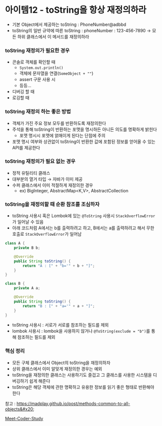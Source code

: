 # 아이템12 - toString을 항상 재정의하라

* 기본 Object에서 제공하는 toString : PhoneNumber@adbbd
* toString의 일반 규약에 따른 toString : phoneNumber : 123-456-7890 → 모든 하위 클래스에서 이 메서드를 재정의하라

### toString 재정의가 필요한 경우

* 콘솔로 객체를 확인할 때
  * `System.out.println()`
  * 객체에 문자열을 연결(`SomeObject + ""`)
  * assert 구문 사용 시
  * 등등...
* 디버깅 할 때
* 로깅할 때

### toString 재정의 하는 좋은 방법

* 객체가 가진 주요 정보 모두를 반환하도록 재정의한다
* 주석을 통해 toString이 반환하는 포맷을 명시하든 아니든 의도를 명확하게 밝힌다
  * 포맷 명시시 포맷에 얽매이게 된다는 단점에 주의
* 포맷 명시 여부와 상관없이 toString이 반환한 값에 포함된 정보를 얻어올 수 있는 API를 제공한다

### toString 재정의가 필요 없는 경우

* 정적 유틸리티 클래스
* 대부분의 열거 타입 → 자바가 이미 제공
* 수퍼 클래스에서 이미 적절하게 재정의한 경우
  * ex) BigInteger, AbstractMap\<K,V>, AbstractCollection

### toString을 재정의할 때 순환 참조를 조심하자

* toString 사용시 혹은 Lombok에 있는 `@ToString` 사용시 `StackOverflowError`가 일어날 수 있음
* 아래 코드처럼 A에서는 b를 출력하려고 하고, B에서는 a를 출력하려고 해서 무한 호출로 `StackOverflowError`가 일어남

```java
class A {
    private B b;

    @Override
    public String toString() {
        return "A : [" + "b='" + b + "]";
    }
}

class B {
    private A a;

    @Override
    public String toString() {
        return "B : [" + "a='" + a + "]";
    }
}
```

* toString 사용시 : 서로가 서로를 참조하는 필드를 제외
* lombok 사용시 : lombok을 사용하지 않거나 `@ToString(exclude = "b")`를 통해 참조하는 필드를 제외

### 핵심 정리

* 모든 구체 클래스에서 Object의 toString을 재정의하자
* 상위 클래스에서 이미 알맞게 재정의한 경우는 예외
* toString을 재정의한 클래스는 사용하기도 즐겁고 그 클래스를 사용한 시스템을 디버깅하기 쉽게 해준다
* toString은 해당 객체에 관한 명확하고 유용한 정보를 읽기 좋은 형태로 반환해야 한다

참고 : https://madplay.github.io/post/methods-common-to-all-objects&#x20;

[Meet-Coder-Study](https://github.com/Meet-Coder-Study/book-effective-java/blob/main/3%EC%9E%A5/12\_toString%EC%9D%84\_%ED%95%AD%EC%83%81\_%EC%9E%AC%EC%A0%95%EC%9D%98%ED%95%98%EB%9D%BC\_%EC%9D%B4%ED%98%B8%EB%B9%88.md)
